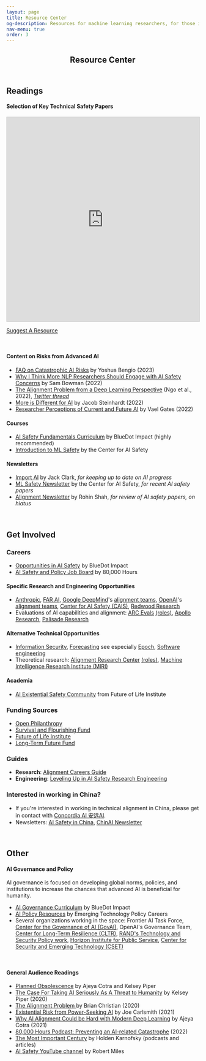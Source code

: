 ```yaml
---
layout: page
title: Resource Center
og-description: Resources for machine learning researchers, for those interested in AI governance and policy, and for a general audience.
nav-menu: true
order: 3
---
```


<!-- Main -->
<div id="main" class="alt">

<!-- One -->
<section id="one">
	<div class="inner">
		<header class="major">
			<h1>Resource Center</h1>
		</header>

<!-- Content -->
<h2 id="content">Readings</h2>


<section id="two" class="mb2">
	<div class="inner">

<h4>Selection of Key Technical Safety Papers</h4>

<iframe src="https://airtable.com/embed/appOQF4xHFCwscK39/shrfUA1sccDEgz6zT/tblHvorXzW50jAFWD?backgroundColor=blueLight&viewControls=on" frameborder="0" onmousewheel="" width="100%" height="533" style="background: transparent; border: 1px solid #ccc;"></iframe>

<a href="https://airtable.com/appOQF4xHFCwscK39/shrQzex73hN01B1CR" class="button button-white button-small button-right">Suggest A Resource</a>

</div>
</section>
<br>

<section id="three" class="mb2">
	<div class="inner">
<h4>Content on Risks from Advanced AI</h4>
<ul>
	<li><a href="https://yoshuabengio.org/2023/06/24/faq-on-catastrophic-ai-risks/">FAQ on Catastrophic AI Risks</a> by Yoshua Bengio (2023)</li>
	<li><a href="https://wp.nyu.edu/arg/why-ai-safety/">Why I Think More NLP Researchers Should Engage with AI Safety Concerns</a> by Sam Bowman (2022)</li>
	<li><a href="https://arxiv.org/pdf/2209.00626.pdf">The Alignment Problem from a Deep Learning Perspective</a> (Ngo et al., 2022), <a href="https://twitter.com/RichardMCNgo/status/1603862969276051457"><i>Twitter thread</i></a></li>
	<li><a href="https://bounded-regret.ghost.io/more-is-different-for-ai/">More is Different for AI</a> by Jacob Steinhardt (2022)</li>
	<li><a href="https://www.youtube.com/watch?v=yl2nlejBcg0">Researcher Perceptions of Current and Future AI</a> by Vael Gates (2022)</li>
</ul>
</div>
</section>


<section id="four" class="mb2">
	<div class="inner">
	<h4> Courses </h4>
<ul>
	<li><a href="https://www.aisafetyfundamentals.com/ai-alignment-curriculum">AI Safety Fundamentals Curriculum</a> by BlueDot Impact (highly recommended) </li>
	<li><a href="https://course.mlsafety.org/">Introduction to ML Safety</a> by the Center for AI Safety</li>
</ul>

<section id="five" class="mb2">
	<div class="inner">
	<h4> Newsletters </h4>
<ul>
	<li><a href="https://us13.campaign-archive.com/home/?u=67bd06787e84d73db24fb0aa5&id=6c9d98ff2c">Import AI</a> by Jack Clark, <i>for keeping up to date on AI progress</i></li>
	<li><a href="https://newsletter.mlsafety.org">ML Safety Newsletter</a> by the Center for AI Safety, <i>for recent AI safety papers</i></li>
	<li><a href="https://rohinshah.com/alignment-newsletter/">Alignment Newsletter</a> by Rohin Shah, <i>for review of AI safety papers, on hiatus</i></li>
</ul>

</div>
</section>


<div class="full-width-gray">
<br>
<div id="technical"><h2> Get Involved </h2>
<!--<p>Organizations and researchers in the space, funding and job opportunities, and guides to get involved</p>-->


<h3> Careers </h3>
<ul>
	<li><a href="https://aisafetyfundamentals.com/opportunities-board/">Opportunities in AI Safety</a> by BlueDot Impact</li>
	<li><a href="https://jobs.80000hours.org/?refinementList%5Btags_area%5D%5B0%5D=AI%20safety%20%26%20policy&refinementList%5Btags_area%5D%5B1%5D=Forecasting&refinementList%5Btags_skill%5D%5B0%5D=Data&refinementList%5Btags_skill%5D%5B1%5D=Engineering&refinementList%5Btags_skill%5D%5B2%5D=Policy&refinementList%5Btags_skill%5D%5B3%5D=Research&refinementList%5Btags_skill%5D%5B4%5D=Software%20engineering">AI Safety and Policy Job Board</a> by 80,000 Hours</li>
</ul>

<h4> Specific Research and Engineering Opportunities</h4>
<ul>
	<li><a href="https://www.anthropic.com/careers#open-roles">Anthropic</a>, <a href="https://far.ai/jobs">FAR AI</a>, <a href="https://www.deepmind.com/careers/jobs">Google DeepMind</a>'s <a href="https://deepmindsafetyresearch.medium.com">alignment teams</a>, <a href="https://openai.com/careers">OpenAI</a>'s <a href="https://openai.com/blog/our-approach-to-alignment-research/">alignment teams</a>, <a href="https://safe.ai/careers">Center for AI Safety (CAIS)</a>, <a href="https://www.redwoodresearch.org/careers">Redwood Research</a></li>
	<li>Evaluations of AI capabilities and alignment: <a href="https://evals.alignment.org/">ARC Evals</a> <a href="https://jobs.lever.co/alignment.org">(roles)</a>, <a href="https://www.apolloresearch.ai/careers">Apollo Research</a>, <a href="https://palisaderesearch.org/work">Palisade Research</a></li>
</ul>


<h4> Alternative Technical Opportunities </h4>
<ul>
	<li><a href="https://jobs.80000hours.org/?refinementList%5Btags_area%5D%5B0%5D=AI%20safety%20%26%20policy&refinementList%5Btags_skill%5D%5B0%5D=Information%20security">Information Security</a>, <a href="https://jobs.80000hours.org/?query=Forecasting&refinementList%5Btags_area%5D%5B0%5D=AI%20safety%20%26%20policy">Forecasting</a> see especially <a href="https://epochai.org/careers">Epoch</a>, <a href="https://jobs.80000hours.org/?refinementList%5Btags_area%5D%5B0%5D=AI%20safety%20%26%20policy&refinementList%5Btags_skill%5D%5B0%5D=Software%20engineering">Software engineering</a></li>
	<li>Theoretical research: <a href="https://www.alignment.org/theory/">Alignment Research Center</a> <a href="https://www.alignment.org/hiring/">(roles)</a>, <a href="https://intelligence.org/careers/">Machine Intelligence Research Institute (MIRI)</a> </li>
</ul>


<h4> Academia</h4>
<ul>
	<li><a href="https://futureoflife.org/about-us/our-people/ai-existential-safety-community/">AI Existential Safety Community</a> from Future of Life Institute</li>
</ul>


<h3> Funding Sources</h3>
<ul>
	<li><a href="https://www.openphilanthropy.org/how-to-apply-for-funding/">Open Philanthropy</a></li>
	<li><a href="https://survivalandflourishing.fund/">Survival and Flourishing Fund</a></li>
	<li><a href="https://futureoflife.org/our-work/grantmaking-work/">Future of Life Institute</a></li>
	<li><a href="https://funds.effectivealtruism.org/funds/far-future">Long-Term Future Fund</a></li>
</ul>


<h3> Guides </h3>
<ul>
	<li> <b>Research</b>: <a href="https://aisafetyfundamentals.com/blog/alignment-careers-guide">Alignment Careers Guide</a></li>
	<li><b>Engineering</b>:  <a href="https://docs.google.com/document/d/1b83_-eo9NEaKDKc9R3P5h5xkLImqMw8ADLmi__rkLo4/edit?usp=sharing">Leveling Up in AI Safety Research Engineering</a></li>
</ul>

<div class="box">
<h3> Interested in working in China? </h3>
<ul>
	<li>If you're interested in working in technical alignment in China, please get in contact with <a href="https://concordia-consulting.com/">Concordia AI 安远AI</a>.</li>
	<li>Newsletters: <a href="https://aisafetychina.substack.com/">AI Safety in China</a>, <a href="https://chinai.substack.com/about">ChinAI Newsletter</a></li>
</ul>
</div>

</div>
</div>
<br>

<section id="six">
	<div class="inner">
		<h2 id="content">Other</h2>

<div id="governance"><h4> AI Governance and Policy</h4>

<p>AI governance is focused on developing global norms, policies, and institutions to increase the chances that advanced AI is beneficial for humanity.</p>
<ul>
	<li><a href="https://www.agisafetyfundamentals.com/ai-governance-curriculum">AI Governance Curriculum</a> by BlueDot Impact</li>
	<li><a href="https://emergingtechpolicy.org/areas/ai-policy/">AI Policy Resources</a> by Emerging Technology Policy Careers</li>
<!-- 	<ul>
		<li>One highlight: <a href="https://forum.effectivealtruism.org/posts/ydpo7LcJWhrr2GJrx/the-longtermist-ai-governance-landscape-a-basic-overview">The longtermist AI governance landscape: a basic overview</a> (<a href="https://forum.effectivealtruism.org/topics/ai-governance">related posts</a>)</li>
	</ul> -->
	<li>Several organizations working in the space: Frontier AI Task Force, <a href="https://www.governance.ai/">Center for the Governance of AI (GovAI)</a>, OpenAI's Governance Team, <a href="https://www.longtermresilience.org/">Center for Long-Term Resilience (CLTR)</a>, <a href="https://www.rand.org/topics/science-technology-and-innovation-policy.html">RAND's Technology and Security Policy work</a>, <a href="https://www.horizonpublicservice.org/">Horizon Institute for Public Service</a>, <a href="https://cset.georgetown.edu/">Center for Security and Emerging Technology (CSET)</a></li>
	<!--<li>If you're interested in a career in US AI policy: <a href="https://80000hours.org/articles/us-ai-policy/">Overview</a> by 80,000 Hours and <a href="https://jobs.80000hours.org/?refinementList%5Btags_area%5D%5B0%5D=AI%20safety%20%26%20policy&refinementList%5Btags_area%5D%5B1%5D=Forecasting&refinementList%5Btags_skill%5D%5B0%5D=Policy">Job Board</a></li>
	Technical AI governance</b> outside of evaluations, which includes technical standards development (e.g. <a href="https://www.anthropic.com/index/anthropics-responsible-scaling-policy">Anthropic's Responsible Scaling Policy</a>
	<li><<a href="https://jobs.80000hours.org/?refinementList%5Btags_area%5D%5B0%5D=AI%20safety%20%26%20policy&refinementList%5Btags_skill%5D%5B0%5D=Information%20security">-->
</ul>
</div>
<br>

<div id="publicreadings"><h4>General Audience Readings</h4>

<ul>
	<li><a href="https://www.planned-obsolescence.org/">Planned Obsolescence</a> by Ajeya Cotra and Kelsey Piper</li>
	<li><a href="https://www.vox.com/future-perfect/2018/12/21/18126576/ai-artificial-intelligence-machine-learning-safety-alignment"> The Case For Taking AI Seriously As A Threat to Humanity</a> by Kelsey Piper (2020)<!-- , 30m --></li>
    <li><a href="https://smile.amazon.com/Alignment-Problem-Machine-Learning-Values-ebook/dp/B085T55LGK/"> The Alignment Problem </a> by Brian Christian (2020)<!-- , book --></li>
    <li><a href="https://www.youtube.com/watch?v=UbruBnv3pZU"> Existential Risk from Power-Seeking AI</a> by Joe Carlsmith (2021)</li>
    <li><a href="https://www.cold-takes.com/why-ai-alignment-could-be-hard-with-modern-deep-learning/">Why AI Alignment Could be Hard with Modern Deep Learning</a> by Ajeya Cotra (2021)</li>
    <li><a href="https://80000hours.org/problem-profiles/artificial-intelligence/">80,000 Hours Podcast: Preventing an AI-related Catastrophe</a> (2022)<!-- , 2.5h --></li>
	<li><a href="https://www.cold-takes.com/most-important-century/">The Most Important Century</a> by Holden Karnofsky (podcasts and articles)</li>
	<li><a href="https://www.youtube.com/channel/UCLB7AzTwc6VFZrBsO2ucBMg/">AI Safety YouTube channel</a> by Robert Miles</li>
</ul>





<br>


</div>
</div>

<!-- <p><i> Sorted by <a href="#MLreadings">machine learning researchers</a>, <a href="#publicreadings">general audience</a>, and <a href="what_can_i_do.html">more involved.</a> </i></p> -->

<!-- <h3 id="MLreadings">For machine learning researchers</h3> -->






<!--<h4>Technical Research</h4>-->
<!--<li><a href="https://vkrakovna.wordpress.com/ai-safety-resources/">AI Safety Resources</a> and <a href="https://www.alignmentforum.org/posts/JC7aJZjt2WvxxffGz/paradigms-of-ai-alignment-components-and-enablers">Overview</a> by Victoria Krakovna (DeepMind) </li>-->
<!--<li><a href="https://proceedings.neurips.cc/paper/2021/file/c26820b8a4c1b3c2aa868d6d57e14a79-Paper.pdf">Optimal Policies Tend to Seek Power</a> (Turner et al., 2021)</li>-->
<!-- <ul>
    <li><a href="https://arxiv.org/pdf/2210.01790.pdf">Goal Misgeneralization: Why correct specifications aren't enough for correct goals</a> (Shah et al., 2022)</li>
    <li><a href="https://deepmindsafetyresearch.medium.com/specification-gaming-the-flip-side-of-ai-ingenuity-c85bdb0deeb4">Specification gaming: the flip side of AI ingenuity </a> (Krakovna et al., 2020)</li>
    <li>Mechanistic interpretability: <a href="https://transformer-circuits.pub/2022/in-context-learning-and-induction-heads/index.html">In-context Learning and Induction Heads</a> (Olsson et al., 2022), <a href="https://arxiv.org/abs/2202.05262">Locating and Editing Factual Associations in GPT</a> (Meng et al., 2022)</li>
    <li><a href="https://arxiv.org/pdf/2212.03827.pdf">Discovering Latent Knowledge in Language Models Without Supervision</a> (Burns et al., 2022), <a href="https://twitter.com/CollinBurns4/status/1600892261633785856"><i>Twitter thread</i></a></li>
    <li> Agendas: <a href="https://arxiv.org/pdf/2109.13916.pdf"> Unsolved Problems in ML Safety</a> (Hendrycks et al., 2022),  <a href="https://arxiv.org/pdf/1606.06565.pdf">Concrete Problems in AI safety</a> (Amodei et al., 2016)</li>
</ul> -->




<!-- <h4> Further resources </h4> -->

<!-- <h5> Reviews </h5> -->
<!-- <ul> -->
<!-- 	<li><a href="https://www.youtube.com/watch?v=-vsYtevJ2bc"> Current Work in AI Alignment</a> by Paul Christiano (2019), 30m (<a href="https://forum.effectivealtruism.org/posts/63stBTw3WAW6k45dY/paul-christiano-current-work-in-ai-alignment">transcript</a>)</li> -->
<!-- 	<li><a href="https://www.alignmentforum.org/posts/3DFBbPFZyscrAiTKS/my-overview-of-the-ai-alignment-landscape-threat-models">My Overview of the AI Alignment Landscape: Threat Models</a> by Neel Nanda</li> -->
<!-- 	<li>A provisionary list of alignment / safety organizations and examples of their work, as of Fall 2022: <a href="https://docs.google.com/document/d/1gimXyGj4nTU9TFJ6svlpmMtEWGbTrMoNYfzZMi8siAA/edit?usp=sharing">Shortform</a>, <a href="https://docs.google.com/document/d/1SXhls4pCFdJ6PbRnlmNiF3GhTSx3qq2SkDRsKGKb1O4/edit?usp=sharing">Longform</a></li> -->
<!-- </ul> -->

<!-- <h5> Primary </h5> -->
<!-- <ul> -->
<!--     <li><a href="https://docs.google.com/document/d/1WwsnJQstPq91_Yh-Ch2XRL8H_EpsnjrC1dwZXR37PC8/edit">Eliciting Latent Knowledge</a> (Alignment Research Center, 2022)</li> -->
<!-- 	<li><a href="https://arxiv.org/pdf/1611.08219.pdf">The Off-Switch Game</a> (Menell et al., 2016)</li>
	<li><a href="https://intelligence.org/files/Corrigibility.pdf">Corrigibility</a> (Soares et al., 2015)</li> -->
<!-- </ul> -->

<!-- <h5> Additional resources</h5> -->
<!-- <ul> -->
<!-- 	<li><a href="https://www.alignmentforum.org/posts/EFpQcBmfm2bFfM4zM/ai-safety-and-neighboring-communities-a-quick-start-guide-as">AI Safety and Neighboring Communities: A Quick-Start Guide, as of Summer 2022</a> by Sam Bowman (NYU)</li> -->
<!-- 	<li><a href="https://docs.google.com/document/d/1zGxvxccxNap4KL70iqHiOBw8voB38Bhp-Z5WpvPQm-w/edit">Critiques of AI safety arguments</a>, see also "Disagree" arguments in <a href="arguments">Perspectives</a></li> -->
<!-- </ul> -->

<!-- </div> -->







<!--
<section id="four" class="bg-gray">
	<div class="inner">
		<a href="https://docs.google.com/document/d/1qhvjDZaOXnBlrL4GPaT8xTyQQZi3_LIWdWt3Mqd6xAM/edit?usp=sharing" class="button fit">Further resources</a>
	</div>
	<br><br>
</section>
-->






<!--<div class="row">
	<div class="6u 12u$(medium)">
		<div class = "box">
		<h4>Risks from advanced AI</h4>
		<ul>
			<li><a href="https://yoshuabengio.org/2023/06/24/faq-on-catastrophic-ai-risks/" class="button xsmall">∗</a> <a href="https://wp.nyu.edu/arg/why-ai-safety/">FAQ on Catastrophic AI Risks</a> by Yoshua Bengio (2023)</li>
		    <li><a href="https://wp.nyu.edu/arg/why-ai-safety/" class="button xsmall">∗</a> <a href="https://wp.nyu.edu/arg/why-ai-safety/"> Why I Think More NLP Researchers Should Engage with AI Safety Concerns</a> by Sam Bowman (2022), 15m <i>(stop at the section "The new lab")</i> </li>
		    <li><a href="https://www.youtube.com/watch?v=yl2nlejBcg0" class="button xsmall">∗</a> <a href="https://www.youtube.com/watch?v=yl2nlejBcg0"> Researcher Perceptions of Current and Future AI</a> by Vael Gates (2022), 48m <i>(skip the Q&A)</i> </li>
		</ul>
		</div>
	</div>
	<div class="6u$ 12u$(medium)">
		<div class = "box">
		<h4>Orienting</h4>
		<ul>
		    <li><a href="https://bounded-regret.ghost.io/more-is-different-for-ai/" class="button xsmall">∗</a> <a href="https://bounded-regret.ghost.io/more-is-different-for-ai/"> More is Different for AI</a> by Jacob Steinhardt (2022)</li>
		    <li><a href="https://docs.google.com/document/d/1j7tZ1Xf7-l2k2qr2t3MFwi-IkhXNdzA2N2WZBfcghsM/edit?usp=sharing">AI Timelines/Risk Projections as of Sep. 2022</a></li>
		    <li><a href="https://www.alignmentforum.org/posts/6ccG9i5cTncebmhsH/frequent-arguments-about-alignment">​​Frequent Arguments About Alignment</a> by John Schulman (2021)</li>
		</ul>
		</div>
	</div>
</div>-->






<!--
<p>Reducing potential risk from advanced AI systems is an unsolved, difficult task, and the pathways for what is helpful are uncertain. However, here are some candidates for reducing risk:</p> 

<div class="row">
	<div class="6u 12u$(small)">
	<p><a href="#technical" class="button fit">AI Alignment Research & Eng.</a> Making progress on technical AI alignment (research and engineering)</p>
	</div>
	<div class="6u 12u$(small)">
	<p><a href="#governance" class="button fit">AI Governance</a> Developing global norms, policies, and institutions to increase the chances that advanced AI is beneficial</p>
	</div>
</div>
<div class="row">
	<div class="6u 12u$(small)">
	<p><a href="#" class="button fit disabled">Support</a> Providing support for others working in AI alignment (e.g. <a href="https://jobs.80000hours.org/?refinementList%5Btags_area%5D%5B0%5D=AI%20safety%20%26%20policy&refinementList%5Btags_area%5D%5B1%5D=Forecasting&refinementList%5Btags_skill%5D%5B0%5D=Management&refinementList%5Btags_skill%5D%5B1%5D=Operations">operations roles</a>)</p>
	</div>
	<div class="6u 12u$(small)">
	<p><a href="#" class="button disabled fit">Discussion</a> Engaging in discussion about these risks with colleagues</p>
	</div>
</div>

<div class="row">
	<div class="12u 12u$(small)">
	<p><a href="resources" class="button fit">Learn more about AI Alignment</a> The technical fields of AI alignment and AI governance are still in relatively formative stages, making it important to thoroughly <a href="resources">understand the theoretical and empirical problems of alignment, and current work in these areas</a>.</p>
	</div>
</div>

{% if false %}
<br>
<div id="calltoaction" class="box box-blue special">
	<p> If the arguments for working to reduce risks from advanced AI systems feel substantive to you, the field <a href="https://80000hours.org/problem-profiles/artificial-intelligence/#what-can-you-do-concretely-to-help">needs many more thoughtful researchers, engineers, and support professionals</a>. We encourage you to investigate the resources below. Finally, if you would like guidance or connections and <b>you are interested in conducting research in AI alignment:</b></p>
	<a href="https://airtable.com/appPMHlJ6Z7XkDSEi/shrYnJIdu4kvWd2pB" class="button fit">apply for a call</a>
</div>
<br>
{% endif %}
-->








<!--
{% if false %}
<section id="two" class="bg-gray">
	<div class="inner">

<div id="book_a_call"><h2>Book a call</h2>
<p>If you're interested in working in AI alignment and advanced AI safety, please book a call with <a href="https://vaelgates.com">Vael Gates</a>, who leads this project and conducted the <a href=interviews>interviews</a> as part of their postdoctoral work with Stanford University.</p>

<form id="book_call_form" method="post" action="#">
	<div class="row uniform">
		<div class="6u 12u$(xsmall)">
			<input type="text" name="name" id="name" value="" placeholder="Name" />
		</div>
		<div class="6u$ 12u$(xsmall)">
			<input type="email" name="email" id="email" value="" placeholder="Email" />
		</div>
		<div class="12u$">
			<div class="select-wrapper">
				<select name="interest" id="interest">
					<option value=""> Interested in talking about... </option>
					<option value="AI Alignment Research or Engineering">AI Alignment Research or Engineering</option>
					<option value="AI Alignment Governance">AI Alignment Governance</option>
					<option value="Other">Other (please specify below)</option>
				</select>
			</div>
		</div>
		<div class="12u$">
			<textarea name="message" id="message" placeholder="Enter your message" rows="6"></textarea>
		</div>
		<div class="12u$">
			<ul class="actions">
				<li>
          <button class="button" id="send_form_button">
            <div class="button-progress-bar"></div>
            <div class="button-text">Send Message</div>
          </button>
        </li>
			</ul>
		</div>
	</div>
</form>
</div>

</div>
</section>

{% endif %}

</div>

{% if false %}
<script src="{{ "assets/js/book_call.js" | absolute_url }}" type="module"></script>
<script>
  window.contactEmail = "{{site.email}}"
</script>
{% endif %}
-->

